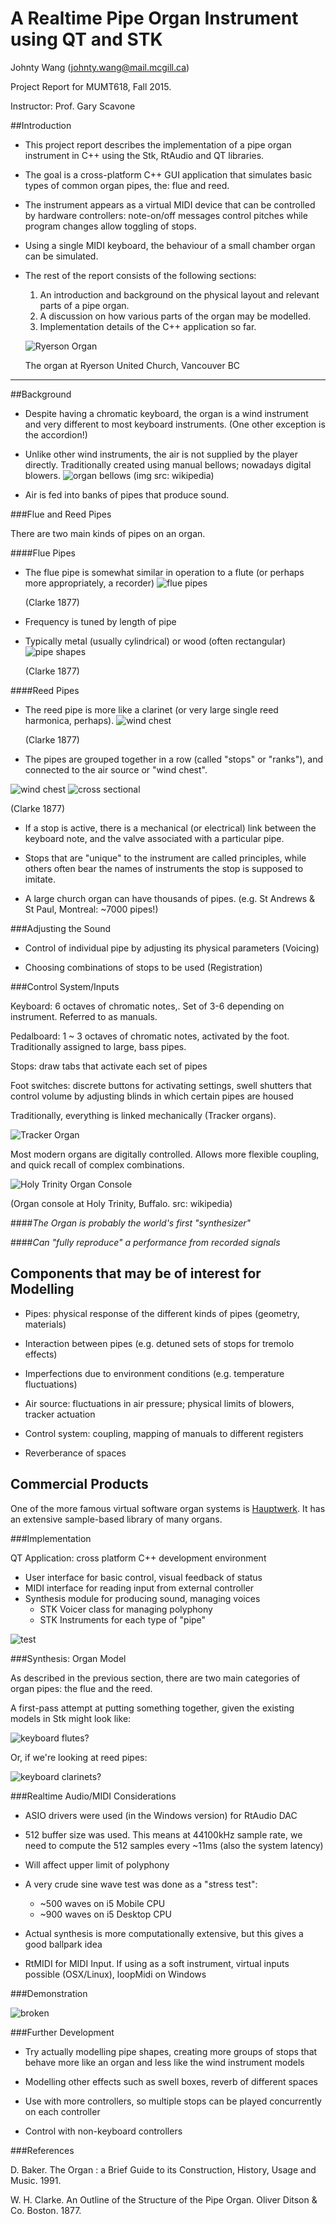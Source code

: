 # A Realtime Pipe Organ Instrument using QT and STK

Johnty Wang (johnty.wang@mail.mcgill.ca)

Project Report for MUMT618, Fall 2015. 

Instructor: Prof. Gary Scavone


##Introduction

* This project report describes the implementation of a pipe organ instrument in C++ using the Stk, RtAudio and QT libraries. 

* The goal is a cross-platform C++ GUI application that simulates basic types of common organ pipes, the: flue and reed.

* The instrument appears as a virtual MIDI device that can be controlled by hardware controllers: note-on/off messages control pitches while program changes allow toggling of stops. 

* Using a single MIDI keyboard, the behaviour of a small chamber organ can be simulated. 

* The rest of the report consists of the following sections: 
	1. An introduction and background on the physical layout and relevant parts of a pipe organ. 
	2. A discussion on how various parts of the organ may be modelled.
	3. Implementation details of the C++ application so far.

	![Ryerson Organ](img/ryerson.jpg)
	
	The organ at Ryerson United Church, Vancouver BC

---
##Background

* Despite having a chromatic keyboard, the organ is a wind instrument and very different to most keyboard instruments. (One other exception is the accordion!)

* Unlike other wind instruments, the air is not supplied by the player directly. Traditionally created using manual bellows; nowadays digital blowers.
![organ bellows](https://upload.wikimedia.org/wikipedia/commons/d/d7/HalberstadtBurchardiChurchBellows.jpg)
(img src: wikipedia)

* Air is fed into banks of pipes that produce sound.

###Flue and Reed Pipes

There are two main kinds of pipes on an organ.

####Flue Pipes

* The flue pipe is somewhat similar in operation to a flute (or perhaps more appropriately, a recorder)
![flue pipes](https://upload.wikimedia.org/wikipedia/commons/0/01/PSM_V40_D651_Flue_stop_organ_pipes.jpg)

	(Clarke 1877)
	
* Frequency is tuned by length of pipe
* Typically metal (usually cylindrical) or wood (often rectangular)
![pipe shapes](img/pipeshapes.jpg)

	(Clarke 1877)

####Reed Pipes
* The reed pipe is more like a clarinet (or very large single reed harmonica, perhaps).
![wind chest](img/reedpipe.jpg)

	(Clarke 1877)

* The pipes are grouped together in a row (called "stops" or "ranks"), and connected to the air source or "wind chest".

![wind chest](img/windchests.png)
![cross sectional](img/windchests2.png)

(Clarke 1877)

* If a stop is active, there is a mechanical (or electrical) link between the keyboard note, and the valve associated with a particular pipe.

* Stops that are "unique" to the instrument are called principles, while others often bear the names of instruments the stop is supposed to imitate.

* A large church organ can have thousands of pipes. (e.g. St Andrews & St Paul, Montreal: ~7000 pipes!)

###Adjusting the Sound

* Control of individual pipe by adjusting its physical parameters (Voicing)

* Choosing combinations of stops to be used (Registration)

###Control System/Inputs

Keyboard: 6 octaves of chromatic notes,. Set of 3-6 depending on instrument. Referred to as manuals.

Pedalboard: 1 ~ 3 octaves of chromatic notes, activated by the foot. Traditionally assigned to large, bass pipes.

Stops: draw tabs that activate each set of pipes

Foot switches: discrete buttons for activating settings, swell shutters that control volume by adjusting blinds in which certain pipes are housed

Traditionally, everything is linked mechanically (Tracker organs).

![Tracker Organ](https://upload.wikimedia.org/wikipedia/commons/9/9b/Pipe_organ_tracker_action.jpg)


Most modern organs are digitally controlled. Allows more flexible coupling, and quick recall of complex combinations.

![Holy Trinity Organ Console](https://upload.wikimedia.org/wikipedia/commons/7/74/Organ_Console%2C_Holy_Trinity%2C_Buffalo.jpeg)

(Organ console at Holy Trinity, Buffalo. src: wikipedia)

####*The Organ is probably the world's first "synthesizer"*

####*Can "fully reproduce" a performance from recorded signals*

## Components that may be of interest for Modelling

* Pipes: physical response of the different kinds of pipes (geometry, materials)

* Interaction between pipes (e.g. detuned sets of stops for tremolo effects)

* Imperfections due to environment conditions (e.g. temperature fluctuations)
 
* Air source: fluctuations in air pressure; physical limits of blowers, tracker actuation

* Control system: coupling, mapping of manuals to different registers

* Reverberance of spaces

## Commercial Products

One of the more famous virtual software organ systems is [Hauptwerk](https://www.hauptwerk.com/learn-more/overview/). It has an extensive sample-based library of many organs.


###Implementation

QT Application: cross platform C++ development environment

* User interface for basic control, visual feedback of status
* MIDI interface for reading input from external controller
* Synthesis module for producing sound, managing voices
	* STK Voicer class for managing polyphony
	* STK Instruments for each type of "pipe"

![test ](img/system.png)

###Synthesis: Organ Model

As described in the previous section, there are two main categories of organ pipes: the flue and the reed.

A first-pass attempt at putting something together, given the existing models in Stk might look like:

![keyboard flutes?](img/keyboard-flutes.png)

Or, if we're looking at reed pipes:

![keyboard clarinets?](img/keyboard-clarinet.png)



###Realtime Audio/MIDI Considerations

* ASIO drivers were used (in the Windows version) for RtAudio DAC

* 512 buffer size was used. This means at 44100kHz sample rate, we need to compute the 512 samples every ~11ms (also the system latency)

* Will affect upper limit of polyphony

* A very crude sine wave test was done as a "stress test":
	* ~500 waves on i5 Mobile CPU
	* ~900 waves on i5 Desktop CPU

* Actual synthesis is more computationally extensive, but this gives a good ballpark idea

* RtMIDI for MIDI Input. If using as a soft instrument, virtual inputs possible (OSX/Linux), loopMidi on Windows

###Demonstration

![broken](https://davidcmoisan.files.wordpress.com/2011/09/clippy-bluescreen-copy_thumb.png?w=662&h=529)

###Further Development

* Try actually modelling pipe shapes, creating more groups of stops that behave more like an organ and less like the wind instrument models

* Modelling other effects such as swell boxes, reverb of different spaces

* Use with more controllers, so multiple stops can be played concurrently on each controller

* Control with non-keyboard controllers

###References

D. Baker. The Organ : a Brief Guide to its Construction, History, Usage and Music. 1991.

W. H. Clarke. An Outline of the Structure of the Pipe Organ. Oliver Ditson & Co. Boston. 1877.

